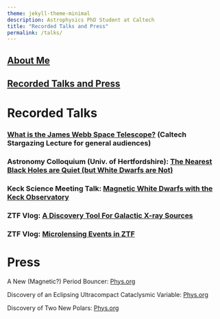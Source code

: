 ```yaml
---
theme: jekyll-theme-minimal
description: Astrophysics PhD Student at Caltech
title: "Recorded Talks and Press"
permalink: /talks/
---
```

## [About Me](https://acrodrig98.github.io/)
## [Recorded Talks and Press](https://acrodrig98.github.io/talks)

# Recorded Talks
### [What is the James Webb Space Telescope?](https://www.youtube.com/watch?v=Nl-PbrISJ30&) (Caltech Stargazing Lecture for general audiences)
### Astronomy Colloquium (Univ. of Hertfordshire): [The Nearest Black Holes are Quiet (but White Dwarfs are Not)](https://www.youtube.com/watch?v=EaYXEa0oIH4)
### Keck Science Meeting Talk: [Magnetic White Dwarfs with the Keck Observatory](https://www.youtube.com/watch?v=HFxj8ZQfmdo)
### ZTF Vlog: [A Discovery Tool For Galactic X-ray Sources](https://www.youtube.com/watch?v=5eb1ECVefgI)
### ZTF Vlog: [Microlensing Events in ZTF](https://www.youtube.com/watch?v=nu_wI5FBoK4)

# Press
A New (Magnetic?) Period Bouncer: [Phys.org](https://phys.org/news/2024-01-cataclysmic-variable-brown-dwarf-secondary.html)

Discovery of an Eclipsing Ultracompact Cataclysmic Variable: [Phys.org](https://phys.org/news/2023-07-eclipsing-cataclysmic-variable.html)

Discovery of Two New Polars: [Phys.org](https://phys.org/news/2022-06-astronomers-polars.html#google_vignette)




